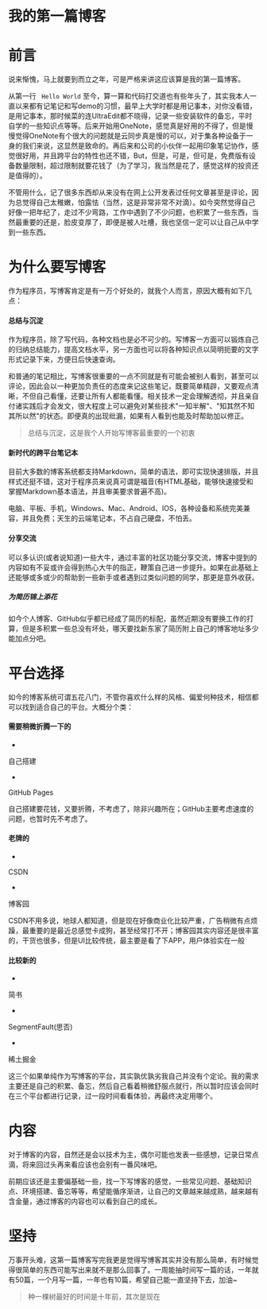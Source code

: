 # 我的第一篇博客 #

# 前言 #

说来惭愧，马上就要到而立之年，可是严格来讲这应该算是我的第一篇博客。

从第一行 ` Hello World` 至今，算一算和代码打交道也有些年头了，其实我本人一直以来都有记笔记和写demo的习惯，最早上大学时都是用记事本，对你没看错，是用记事本，那时候菜的连UltraEdit都不晓得，记录一些安装软件的备忘，平时自学的一些知识点等等。后来开始用OneNote，感觉真是好用的不得了，但是慢慢觉得OneNote有个很大的问题就是云同步真是慢的可以，对于集各种设备于一身的我们来说，这显然是致命的。再后来和公司的小伙伴一起用印象笔记协作，感觉很好用，并且跨平台的特性也还不错，But，但是，可是，但可是，免费版有设备数量限制，超过限制就要花钱了（为了学习，我当然是花了，感觉这样的投资还是值得的）。

不管用什么，记了很多东西却从来没有在网上公开发表过任何文章甚至是评论，因为总觉得自己太稚嫩，怕露怯（当然，这是非常非常不对滴）。如今突然觉得自己好像一把年纪了，走过不少弯路，工作中遇到了不少问题，也积累了一些东西，当然最重要的还是，脸皮变厚了，即便是被人吐槽，我也坚信一定可以让自己从中学到一些东西。

# 为什么要写博客 #

作为程序员，写博客肯定是有一万个好处的，就我个人而言，原因大概有如下几点：

#### 总结与沉淀 ####

作为程序员，除了写代码，各种文档也是必不可少的。写博客一方面可以锻炼自己的归纳总结能力，提高文档水平，另一方面也可以将各种知识点以简明扼要的文字形式记录下来，方便日后快速查询。

和普通的笔记相比，写博客很重要的一点不同就是有可能会被别人看到，甚至可以评论，因此会以一种更加负责任的态度来记这些笔记，既要简单精辟，又要观点清晰，不但自己看懂，还要让所有人都能看懂。相关技术一定会理解透彻，并且亲自付诸实践后才会发文，很大程度上可以避免对某些技术"一知半解"、"知其然不知其所以然"的状态。即便真的出现纰漏，如果有人看到也能及时帮助加以修正。

> 
> 
> 
> 总结与沉淀，这是我个人开始写博客最重要的一个初衷
> 
> 

#### 新时代的跨平台笔记本 ####

目前大多数的博客系统都支持Markdown，简单的语法，即可实现快速排版，并且样式还挺不错，这对于程序员来说真可谓是福音(有HTML基础，能够快速接受和掌握Markdown基本语法，并且审美要求普遍不高)。

电脑、平板、手机，Windows、Mac、Android、IOS，各种设备和系统完美兼容，并且免费；天生的云端笔记本，不占自己硬盘，不怕丢。

#### 分享交流 ####

可以多认识(或者说知道)一些大牛，通过丰富的社区功能分享交流，博客中提到的内容如有不妥或许会得到热心大牛的指正，鞭策自己进一步提升。如果在此基础上还能够或多或少的帮助到一些新手或者遇到过类似问题的同学，那更是意外收获。

##### 为简历锦上添花 #####

如今个人博客、GitHub似乎都已经成了简历的标配，虽然近期没有要换工作的打算，但是多积累一些总没有坏处，哪天要找新东家了简历附上自己的博客地址多少能加点分吧。

# 平台选择 #

如今的博客系统可谓五花八门，不管你喜欢什么样的风格、偏爱何种技术，相信都可以找到适合自己的平台。大概分个类：

#### 需要稍微折腾一下的 ####

* 

自己搭建

* 

GitHub Pages

自己搭建要花钱，又要折腾，不考虑了，除非兴趣所在；GitHub主要考虑速度的问题，也暂时先不考虑了。

#### 老牌的 ####

* 

CSDN

* 

博客园

CSDN不用多说，地球人都知道，但是现在好像商业化比较严重，广告稍微有点烦躁，最重要的是最近总感觉卡成狗，甚至经常打不开；博客园其实内容还是很丰富的，干货也很多，但是UI比较传统，最主要是看了下APP，用户体验实在一般

#### 比较新的 ####

* 

简书

* 

SegmentFault(思否)

* 

稀土掘金

这三个如果单纯作为写博客的平台，其实孰优孰劣我自己并没有个定论。我的需求主要还是自己的积累、备忘，然后自己看着稍微舒服点就行，所以暂时应该会同时在三个平台都进行记录，过一段时间看看体验，再最终决定用哪个。

# 内容 #

对于博客的内容，自然还是会以技术为主，偶尔可能也发表一些感想，记录日常点滴，将来回过头再来看应该也会别有一番风味吧。

前期应该还是主要偏基础一些，找一下写博客的感觉，一些常见问题、基础知识点、环境搭建、备忘等等，希望能循序渐进，让自己的文章越来越成熟，越来越有含金量，通过博客的内容也可以看到自己的成长。

# 坚持 #

万事开头难，这第一篇博客写完我更是觉得写博客其实并没有那么简单，有时候觉得很简单的东西可能写出来就不是那么回事了。一周能抽时间写一篇的话，一年就有50篇，一个月写一篇，一年也有10篇，希望自己能一直坚持下去，加油~

> 
> 
> 
> 种一棵树最好的时间是十年前，其次是现在
> 
>